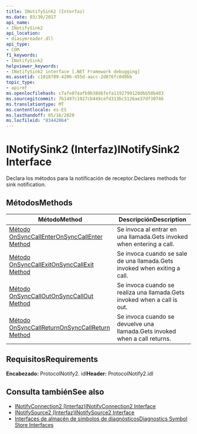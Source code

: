 ```yaml
---
title: INotifySink2 (Interfaz)
ms.date: 03/30/2017
api_name:
- INotifySink2
api_location:
- diasymreader.dll
api_type:
- COM
f1_keywords:
- INotifySink2
helpviewer_keywords:
- INotifySink2 interface [.NET Framework debugging]
ms.assetid: c1018789-4206-455d-aacc-2d876fc0d0bb
topic_type:
- apiref
ms.openlocfilehash: c7afe074afb9b38d6fefa1192799120dbb50b403
ms.sourcegitcommit: 7b1497c1927cb449cefd313bc5126ae37df30746
ms.translationtype: MT
ms.contentlocale: es-ES
ms.lasthandoff: 05/16/2020
ms.locfileid: "83442064"
---
```

# <a name="inotifysink2-interface"></a><span data-ttu-id="57707-102">INotifySink2 (Interfaz)</span><span class="sxs-lookup"><span data-stu-id="57707-102">INotifySink2 Interface</span></span>
<span data-ttu-id="57707-103">Declara los métodos para la notificación de receptor.</span><span class="sxs-lookup"><span data-stu-id="57707-103">Declares methods for sink notification.</span></span>  
  
## <a name="methods"></a><span data-ttu-id="57707-104">Métodos</span><span class="sxs-lookup"><span data-stu-id="57707-104">Methods</span></span>  
  
|<span data-ttu-id="57707-105">Método</span><span class="sxs-lookup"><span data-stu-id="57707-105">Method</span></span>|<span data-ttu-id="57707-106">Descripción</span><span class="sxs-lookup"><span data-stu-id="57707-106">Description</span></span>|  
|------------|-----------------|  
|[<span data-ttu-id="57707-107">Método OnSyncCallEnter</span><span class="sxs-lookup"><span data-stu-id="57707-107">OnSyncCallEnter Method</span></span>](inotifysink2-onsynccallenter-method.md)|<span data-ttu-id="57707-108">Se invoca al entrar en una llamada.</span><span class="sxs-lookup"><span data-stu-id="57707-108">Gets invoked when entering a call.</span></span>|  
|[<span data-ttu-id="57707-109">Método OnSyncCallExit</span><span class="sxs-lookup"><span data-stu-id="57707-109">OnSyncCallExit Method</span></span>](inotifysink2-onsynccallexit-method.md)|<span data-ttu-id="57707-110">Se invoca cuando se sale de una llamada.</span><span class="sxs-lookup"><span data-stu-id="57707-110">Gets invoked when exiting a call.</span></span>|  
|[<span data-ttu-id="57707-111">Método OnSyncCallOut</span><span class="sxs-lookup"><span data-stu-id="57707-111">OnSyncCallOut Method</span></span>](inotifysink2-onsynccallout-method.md)|<span data-ttu-id="57707-112">Se invoca cuando se realiza una llamada.</span><span class="sxs-lookup"><span data-stu-id="57707-112">Gets invoked when a call is out.</span></span>|  
|[<span data-ttu-id="57707-113">Método OnSyncCallReturn</span><span class="sxs-lookup"><span data-stu-id="57707-113">OnSyncCallReturn Method</span></span>](inotifysink2-onsynccallreturn-method.md)|<span data-ttu-id="57707-114">Se invoca cuando se devuelve una llamada.</span><span class="sxs-lookup"><span data-stu-id="57707-114">Gets invoked when a call returns.</span></span>|  
  
## <a name="requirements"></a><span data-ttu-id="57707-115">Requisitos</span><span class="sxs-lookup"><span data-stu-id="57707-115">Requirements</span></span>  
 <span data-ttu-id="57707-116">**Encabezado:** ProtocolNotify2. idl</span><span class="sxs-lookup"><span data-stu-id="57707-116">**Header:** ProtocolNotify2.idl</span></span>  
  
## <a name="see-also"></a><span data-ttu-id="57707-117">Consulta también</span><span class="sxs-lookup"><span data-stu-id="57707-117">See also</span></span>

- [<span data-ttu-id="57707-118">INotifyConnection2 (Interfaz)</span><span class="sxs-lookup"><span data-stu-id="57707-118">INotifyConnection2 Interface</span></span>](inotifyconnection2-interface.md)
- [<span data-ttu-id="57707-119">INotifySource2 (Interfaz)</span><span class="sxs-lookup"><span data-stu-id="57707-119">INotifySource2 Interface</span></span>](inotifysource2-interface.md)
- [<span data-ttu-id="57707-120">Interfaces de almacén de símbolos de diagnósticos</span><span class="sxs-lookup"><span data-stu-id="57707-120">Diagnostics Symbol Store Interfaces</span></span>](diagnostics-symbol-store-interfaces.md)
